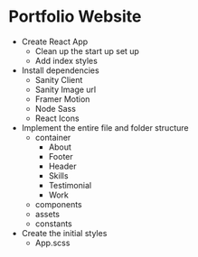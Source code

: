 # Portfolio Website

- Create React App
  - Clean up the start up set up
  - Add index styles
- Install dependencies
  - Sanity Client
  - Sanity Image url
  - Framer Motion
  - Node Sass
  - React Icons
- Implement the entire file and folder structure
  - container
    - About
    - Footer
    - Header
    - Skills
    - Testimonial
    - Work
  - components
  - assets
  - constants
- Create the initial styles
  - App.scss
